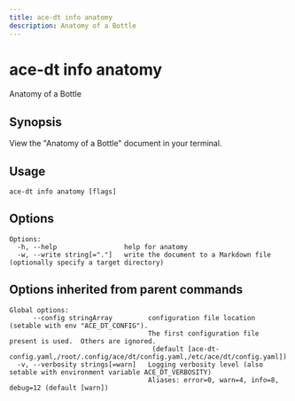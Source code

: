 ```yaml
---
title: ace-dt info anatomy
description: Anatomy of a Bottle
---
```


<!--
This documentation is auto generated by a script.
Please do not edit this file directly.
-->

<!-- markdownlint-disable-next-line single-title -->
# ace-dt info anatomy

Anatomy of a Bottle

## Synopsis

View the "Anatomy of a Bottle" document in your terminal.

## Usage

```plaintext
ace-dt info anatomy [flags]
```

## Options

```plaintext
Options:
  -h, --help                 help for anatomy
  -w, --write string[="."]   write the document to a Markdown file (optionally specify a target directory)
```

## Options inherited from parent commands

```plaintext
Global options:
      --config stringArray         configuration file location (setable with env "ACE_DT_CONFIG").
                                   The first configuration file present is used.  Others are ignored.
                                    (default [ace-dt-config.yaml,/root/.config/ace/dt/config.yaml,/etc/ace/dt/config.yaml])
  -v, --verbosity strings[=warn]   Logging verbosity level (also setable with environment variable ACE_DT_VERBOSITY)
                                   Aliases: error=0, warn=4, info=8, debug=12 (default [warn])
```
